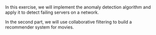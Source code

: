 In this exercise, we will implement the anomaly detection algorithm and apply it to detect failing servers on a network.

In the second part, we will use collaborative filtering to build a recommender system for movies.
